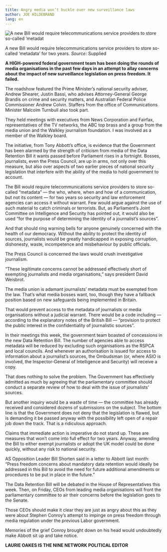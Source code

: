 ```yaml
---
title: Angry media won’t buckle over new surveillance laws
author: JOE HILDEBRAND
lang: en
---
```


![A new Bill would require telecommunications service providers to store so-called ‘metadat]

A new Bill would require telecommunications service providers to store so-called ‘metadata’ for two years. *Source:* Supplied

**A HIGH-powered federal government team has been doing the rounds of media organisations in the past few days in an attempt to allay concerns about the impact of new surveillance legislation on press freedom. It failed.**

The roadshow featured the Prime Minister’s national security adviser, Andrew Shearer, Justin Bassi, who advises Attorney-General George Brandis on crime and security matters, and Australian Federal Police Commissioner Andrew Colvin. Staffers from the office of Communications Minister Malcolm Turnbull also took part.

They held meetings with executives from News Corporation and Fairfax, representatives of the TV networks, the ABC top brass and a group from the media union and the Walkley journalism foundation. I was involved as a member of the Walkley board.

The initiative, from Tony Abbott’s office, is evidence that the Government has been alarmed by the strength of criticism from media of the Data Retention Bill it wants passed before Parliament rises in a fortnight. Bosses, journalists, even the Press Council, are up in arms, not only over this measure, but also over aspects of two earlier pieces of national security legislation that interfere with the ability of the media to hold government to account.

The Bill would require telecommunications service providers to store so-called “metadata” — the who, where, when and how of a communication, but not its content — for two years so security and law enforcement agencies can access it without warrant. Few would argue against the use of such material to catch criminals or terrorists. But, as Parliament’s Joint Committee on Intelligence and Security has pointed out, it would also be used “for the purpose of determining the identity of a journalist’s sources”.

And that should ring warning bells for anyone genuinely concerned with the health of our democracy. Without the ability to protect the identity of sources, journalists would be greatly handicapped in exposing corruption, dishonesty, waste, incompetence and misbehaviour by public officials.

The Press Council is concerned the laws would crush investigative journalism.

“These legitimate concerns cannot be addressed effectively short of exempting journalists and media organisations,” says president David Weisbrot.

The media union is adamant journalists’ metadata must be exempted from the law. That’s what media bosses want, too, though they have a fallback position based on new safeguards being implemented in Britain.

That would prevent access to the metadata of journalists or media organisations without a judicial warrant. There would be a code including — according to the explanatory notes of the British Bill — “provision to protect the public interest in the confidentiality of journalistic sources”.

In their meetings this week, the government team boasted of concessions in the new Data Retention Bill. The number of agencies able to access metadata will be reduced by excluding such organisations as the RSPCA and local councils. And whenever an authorisation is issued for access to information about a journalist’s sources, the Ombudsman (or, where ASIO is involved, the Inspector-General of Intelligence and Security) will receive a copy.

That does nothing to solve the problem. The Government has effectively admitted as much by agreeing that the parliamentary committee should conduct a separate review of how to deal with the issue of journalists’ sources.

But another inquiry would be a waste of time — the committee has already received and considered dozens of submissions on the subject. The bottom line is that the Government does not deny that the legislation is flawed, but is demanding it be passed anyway with the possibility left open of a repair job down the track. That is a ridiculous approach.

Claims that immediate action is imperative do not stand up. These are measures that won’t come into full effect for two years. Anyway, amending the Bill to either exempt journalists or adopt the UK model could be done quickly, without any risk to national security.

AS Opposition Leader Bill Shorten said in a letter to Abbott last month: “Press freedom concerns about mandatory data retention would ideally be addressed in this Bill to avoid the need for future additional amendments or procedures to be put in place in the future.”

The Data Retention Bill will be debated in the House of Representatives this week. Then, on Friday, CEOs from leading media organisations will front the parliamentary committee to air their concerns before the legislation goes to the Senate.

Those CEOs should make it clear they are just as angry about this as they were about Stephen Conroy’s attempt to impinge on press freedom through media regulation under the previous Labor government.

Memories of the grief Conroy brought down on his head would undoubtedly make Abbott sit up and take notice.

**LAURIE OAKES IS THE NINE NETWORK POLITICAL EDITOR**

  [A new Bill would require telecommunications service providers to store so-called ‘metadat]: http://api.news.com.au/content/1.0/heraldsun/images/1227261885862?format=jpg&group=iphone&size=medium
